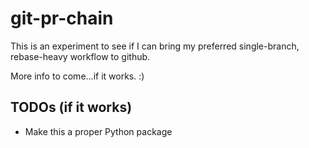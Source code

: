 # git-pr-chain

This is an experiment to see if I can bring my preferred single-branch,
rebase-heavy workflow to github.

More info to come...if it works.  :)

## TODOs (if it works)

 - Make this a proper Python package
